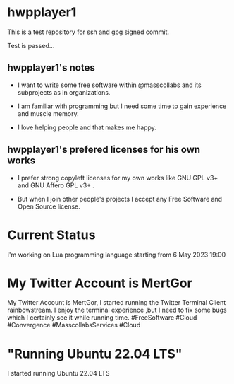 # hwpplayer1

This is a test repository for ssh and gpg signed commit.


Test is passed...

## hwpplayer1's notes

* I want to write some free software within @masscollabs and its subprojects as in organizations.

* I am familiar with programming but I need some time to gain experience and muscle memory.

* I love helping people and that makes me happy.

## hwpplayer1's prefered licenses for his own works

* I prefer strong copyleft licenses for my own works like GNU GPL v3+ and GNU Affero GPL v3+ .

* But when I join other people's projects I accept any Free Software and Open Source license.

# Current Status

I'm working on Lua programming language starting from 6 May 2023 19:00

# My Twitter Account is MertGor

My Twitter Account is MertGor, I started running the Twitter Terminal Client rainbowstream. I enjoy the terminal experience ,but I need to fix some bugs which I certainly see it while running time. #FreeSoftware #Cloud #Convergence #MasscollabsServices #Cloud

# "Running Ubuntu 22.04 LTS"

I started running Ubuntu 22.04 LTS